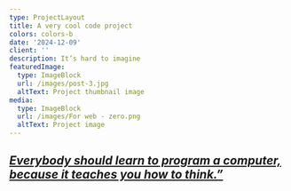 ```yaml
---
type: ProjectLayout
title: A very cool code project
colors: colors-b
date: '2024-12-09'
client: ''
description: It’s hard to imagine
featuredImage:
  type: ImageBlock
  url: /images/post-3.jpg
  altText: Project thumbnail image
media:
  type: ImageBlock
  url: /images/For web - zero.png
  altText: Project image
---
```

## [*Everybody should learn to program a computer, because it teaches you how to think.”*](https://sef-projects.my.canva.site/001)

